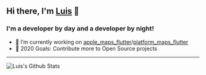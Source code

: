## Hi there, I'm [Luis](luisthein.de) 👋

### I'm a developer by day and a developer by night!
- 🔭 I’m currently working on [apple_maps_flutter](github.com/luisthein/apple_maps_flutter)/[platform_maps_flutter](github.com/luisthein/platform_maps_flutter)
- 🥅 2020 Goals: Contribute more to Open Source projects

---

<img align="left" alt="Luis's Github Stats" src="https://github-readme-stats.codestackr.vercel.app/api?username=luisthein&show_icons=true&hide_border=true" />
